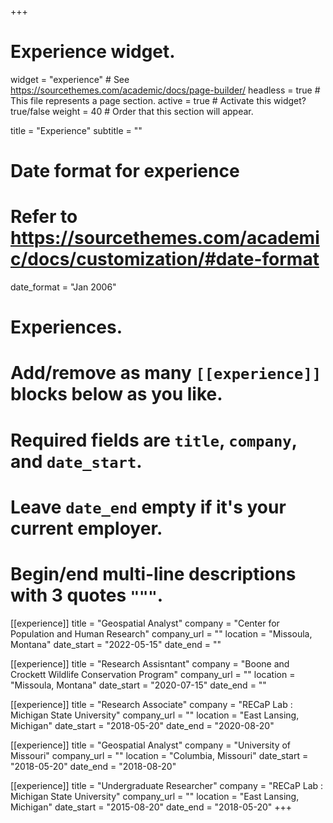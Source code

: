 +++
# Experience widget.
widget = "experience"  # See https://sourcethemes.com/academic/docs/page-builder/
headless = true  # This file represents a page section.
active = true  # Activate this widget? true/false
weight = 40  # Order that this section will appear.

title = "Experience"
subtitle = ""

# Date format for experience
#   Refer to https://sourcethemes.com/academic/docs/customization/#date-format
date_format = "Jan 2006"

# Experiences.
#   Add/remove as many `[[experience]]` blocks below as you like.
#   Required fields are `title`, `company`, and `date_start`.
#   Leave `date_end` empty if it's your current employer.
#   Begin/end multi-line descriptions with 3 quotes `"""`.

[[experience]]
  title = "Geospatial Analyst"
  company = "Center for Population and Human Research"
  company_url = ""
  location = "Missoula, Montana"
  date_start = "2022-05-15"
  date_end = ""
  
[[experience]]
  title = "Research Assisntant"
  company = "Boone and Crockett Wildlife Conservation Program"
  company_url = ""
  location = "Missoula, Montana"
  date_start = "2020-07-15"
  date_end = ""

[[experience]]
  title = "Research Associate"
  company = "RECaP Lab : Michigan State University"
  company_url = ""
  location = "East Lansing, Michigan"
  date_start = "2018-05-20"
  date_end = "2020-08-20"

[[experience]]
  title = "Geospatial Analyst"
  company = "University of Missouri"
  company_url = ""
  location = "Columbia, Missouri"
  date_start = "2018-05-20"
  date_end = "2018-08-20"
  
[[experience]]
  title = "Undergraduate Researcher"
  company = "RECaP Lab : Michigan State University"
  company_url = ""
  location = "East Lansing, Michigan"
  date_start = "2015-08-20"
  date_end = "2018-05-20"
+++

